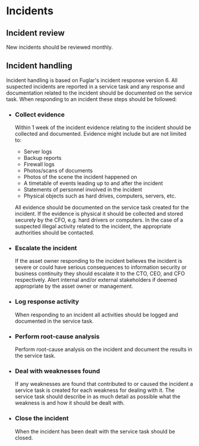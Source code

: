 # Incidents

## Incident review

New incidents should be reviewed monthly.

## Incident handling

Incident handling is based on Fuglar's incident response version 6.
All suspected incidents are reported in a service task and any response and documentation related to the incident should be documented on the service task.
When responding to an incident these steps should be followed:

- ### Collect evidence

  Within 1 week of the incident evidence relating to the incident should be collected and documented.
  Evidence might include but are not limited to:

  - Server logs
  - Backup reports
  - Firewall logs
  - Photos/scans of documents
  - Photos of the scene the incident happened on
  - A timetable of events leading up to and after the incident
  - Statements of personnel involved in the incident
  - Physical objects such as hard drives, computers, servers, etc.

  All evidence should be documented on the service task created for the incident. If the evidence is physical it should be collected and stored securely by the CFO, e.g. hard drivers or computers.
  In the case of a suspected illegal activity related to the incident, the appropriate authorities should be contacted.

- ### Escalate the incident

  If the asset owner responding to the incident believes the incident is severe or could have serious consequences to information security or business continuity they should escalate it to the CTO, CEO, and CFO respectively.
  Alert internal and/or external stakeholders if deemed appropriate by the asset owner or management.

- ### Log response activity

  When responding to an incident all activities should be logged and documented in the service task.

- ### Perform root-cause analysis

  Perform root-cause analysis on the incident and document the results in the service task.

- ### Deal with weaknesses found

  If any weaknesses are found that contributed to or caused the incident a service task is created for each weakness for dealing with it. The service task should describe in as much detail as possible what the weakness is and how it should be dealt with.

- ### Close the incident

  When the incident has been dealt with the service task should be closed.
